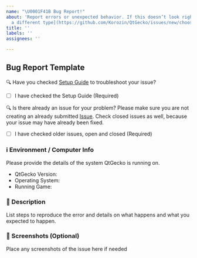 ```yaml
---
name: "\U0001F41B Bug Report!"
about: 'Report errors or unexpected behavior. If this doesn’t look right, [choose
  a different type](https://github.com/Korozin/QtGecko/issues/new/choose). '
title: ''
labels: ''
assignees: ''

---
```


## Bug Report Template

🔍 Have you checked [Setup Guide](https://github.com/Korozin/QtGecko/blob/main/SETUP-GUIDE.md) to troubleshoot your issue?

- [ ] I have checked the Setup Guide (Required)

🔍 Is there already an issue for your problem?
<smaller>Please make sure you are not creating an already submitted [Issue](https://github.com/Korozin/QtGecko/issues). Check closed issues as well, because your issue may have already been fixed.</smaller>

- [ ] I have checked older issues, open and closed (Required)

### ℹ Environment / Computer Info

<smaller>Please provide the details of the system QtGecko is running on.</smaller>

- QtGecko Version: 
- Operating System:
- Running Game:

### 📝 Description

<smaller>List steps to reproduce the error and details on what happens and what you expected to happen.</smaller>

### 📸 Screenshots (Optional)

<smaller>Place any screenshots of the issue here if needed</smaller>
